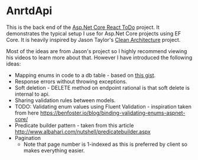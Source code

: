 # AnrtdApi
This is the back end of the [Asp.Net Core React ToDo](../README.md) project.
It demonstrates the typical setup I use for Asp.Net Core projects using EF Core.
It is heavily inspired by Jason Taylor's [Clean Architecture](https://github.com/jasontaylordev/CleanArchitecture) project.

Most of the ideas are from Jason's project so I highly recommend viewing his videos to learn more about that.
However I have introduced the following ideas:
- Mapping enums in code to a db table - based on [this gist](https://gist.github.com/paolofulgoni/825bef5cd6cd92c4f9bbf33f603af4ff).
- Response errors without throwing exceptions.
- Soft deletion - DELETE method on endpoint rational is that soft delete is internal to api.
- Sharing validation rules between models.
- TODO: Validating enum values using Fluent Validation - inspiration taken from here https://benfoster.io/blog/binding-validating-enums-aspnet-core/
- Predicate builder pattern - taken from this article http://www.albahari.com/nutshell/predicatebuilder.aspx
- Pagination
  - Note that page number is 1-indexed as this is preferred by client so makes everything easier.